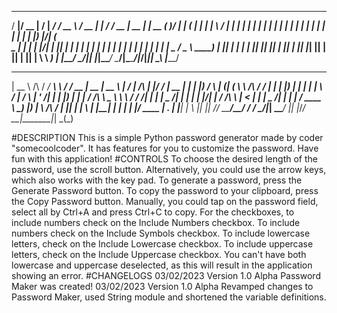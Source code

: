    _____  ____  __  __ ______ _____ ____   ____  _      _____ ____  _____  ______ _____  _  _____ 
  / ____|/ __ \|  \/  |  ____/ ____/ __ \ / __ \| |    / ____/ __ \|  __ \|  ____|  __ \( )/ ____|
 | (___ | |  | | \  / | |__ | |   | |  | | |  | | |   | |   | |  | | |  | | |__  | |__) |/| (___  
  \___ \| |  | | |\/| |  __|| |   | |  | | |  | | |   | |   | |  | | |  | |  __| |  _  /   \___ \ 
  ____) | |__| | |  | | |___| |___| |__| | |__| | |___| |___| |__| | |__| | |____| | \ \   ____) |
 |_____/ \____/|_|  |_|______\_____\____/ \____/|______\_____\____/|_____/|______|_|  \_\ |_____/ 
                                                                                                  
  _____         _____ _______          ______  _____  _____    __  __          _  ________ _____  _ 
 |  __ \ /\    / ____/ ____\ \        / / __ \|  __ \|  __ \  |  \/  |   /\   | |/ /  ____|  __ \| |
 | |__) /  \  | (___| (___  \ \  /\  / / |  | | |__) | |  | | | \  / |  /  \  | ' /| |__  | |__) | |
 |  ___/ /\ \  \___ \\___ \  \ \/  \/ /| |  | |  _  /| |  | | | |\/| | / /\ \ |  < |  __| |  _  /| |
 | |  / ____ \ ____) |___) |  \  /\  / | |__| | | \ \| |__| | | |  | |/ ____ \| . \| |____| | \ \|_|
 |_| /_/    \_\_____/_____/    \/  \/   \____/|_|  \_\_____/  |_|  |_/_/    \_\_|\_\______|_|  \_(_)
                                                                                                    
                                                                                                                                                                                                                                                                                                                                                              
#DESCRIPTION
  This is a simple Python password generator made by coder "somecoolcoder". It has features for you to customize the password.
  Have fun with this application!
#CONTROLS
  To choose the desired length of the password, use the scroll button. 
  Alternatively, you could use the arrow keys, which also works with the key pad.
  To generate a password, press the Generate Password button.
  To copy the password to your clipboard, press the Copy Password button.
  Manually, you could tap on the password field, select all by Ctrl+A and press Ctrl+C to copy.
  For the checkboxes, to include numbers check on the Include Numbers checkbox.
  To include numbers check on the Include Symbols checkbox.
  To include lowercase letters, check on the Include Lowercase checkbox.
  To include uppercase letters, check on the Include Uppercase checkbox.
  You can't have both lowercase and uppercase deselected, as this will result in the application showing an error.
#CHANGELOGS
  03/02/2023 Version 1.0 Alpha
   Password Maker was created!
  03/02/2023 Version 1.0 Alpha
   Revamped changes to Password Maker, used String module and shortened the variable definitions.
